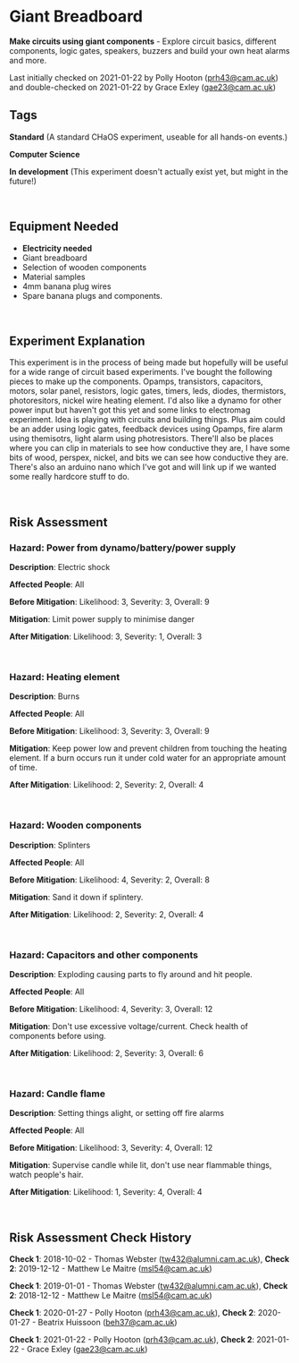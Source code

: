 # Giant Breadboard

**Make circuits using giant components** - Explore circuit basics, different components, logic gates, speakers, buzzers and build your own heat alarms and more. 

Last initially checked on 2021-01-22 by Polly Hooton (prh43@cam.ac.uk) and double-checked on 2021-01-22 by Grace Exley (gae23@cam.ac.uk)

## Tags
<!--- Start Tags (DO NOT REMOVE THIS COMMENT) --->

**Standard** (A standard CHaOS experiment, useable for all hands-on events.)

**Computer Science**

**In development** (This experiment doesn't actually exist yet, but might in the future!)
<!--- End Tags (DO NOT REMOVE THIS COMMENT) --->

<br/>

## Equipment Needed 
- **Electricity needed**
- Giant breadboard
- Selection of wooden components
- Material samples
- 4mm banana plug wires
- Spare banana plugs and components.

<br/>

## Experiment Explanation 

This experiment is in the process of being made but hopefully will be useful for a wide range of circuit based experiments. I've bought the following pieces to make up the components.
Opamps, transistors, capacitors, motors, solar panel, resistors, logic gates, timers, leds, diodes, thermistors, photoresitors, nickel wire heating element. I'd also like a dynamo for other power input but haven't got this yet and some links to electromag experiment. 
Idea is playing with circuits and building things. 
Plus aim could be an adder using logic gates, feedback devices using Opamps, fire alarm using themisotrs, light alarm using photresistors. 
There'll also be places where you can clip in materials to see how conductive they are, I have some bits of wood, perspex, nickel, and bits we can see how conductive they are. 
There's also an arduino nano which I've got and will link up if we wanted some really hardcore stuff to do.

<br/>

## Risk Assessment

### **Hazard**: Power from dynamo/battery/power supply

**Description**: Electric shock

**Affected People**: All

**Before Mitigation**: Likelihood: 3, Severity: 3, Overall: 9

**Mitigation**: Limit power supply to minimise danger

**After Mitigation**: Likelihood: 3, Severity: 1, Overall: 3

<br/>

### **Hazard**: Heating element

**Description**: Burns

**Affected People**: All

**Before Mitigation**: Likelihood: 3, Severity: 3, Overall: 9

**Mitigation**: Keep power low and prevent children from touching the heating element. If a burn occurs run it under cold water for an appropriate amount of time.

**After Mitigation**: Likelihood: 2, Severity: 2, Overall: 4

<br/>

### **Hazard**: Wooden components

**Description**: Splinters

**Affected People**: All

**Before Mitigation**: Likelihood: 4, Severity: 2, Overall: 8

**Mitigation**: Sand it down if splintery.

**After Mitigation**: Likelihood: 2, Severity: 2, Overall: 4

<br/>

### **Hazard**: Capacitors and other components

**Description**: Exploding causing parts to fly around and hit people.

**Affected People**: All

**Before Mitigation**: Likelihood: 4, Severity: 3, Overall: 12

**Mitigation**: Don't use excessive voltage/current. Check health of components before using.

**After Mitigation**: Likelihood: 2, Severity: 3, Overall: 6

<br/>

### **Hazard**: Candle flame

**Description**: Setting things alight, or setting off fire alarms

**Affected People**: All

**Before Mitigation**: Likelihood: 3, Severity: 4, Overall: 12

**Mitigation**: Supervise candle while lit, don't use near flammable things, watch people's hair.

**After Mitigation**: Likelihood: 1, Severity: 4, Overall: 4

<br/>

## Risk Assessment Check History 

**Check 1**: 2018-10-02 - Thomas Webster (tw432@alumni.cam.ac.uk), **Check 2**: 2019-12-12 - Matthew Le Maitre (msl54@cam.ac.uk)

**Check 1**: 2019-01-01 - Thomas Webster (tw432@alumni.cam.ac.uk), **Check 2**: 2018-12-12 - Matthew Le Maitre (msl54@cam.ac.uk)

**Check 1**: 2020-01-27 - Polly Hooton (prh43@cam.ac.uk), **Check 2**: 2020-01-27 - Beatrix Huissoon (beh37@cam.ac.uk)

**Check 1**: 2021-01-22 - Polly Hooton (prh43@cam.ac.uk), **Check 2**: 2021-01-22 - Grace Exley (gae23@cam.ac.uk)
